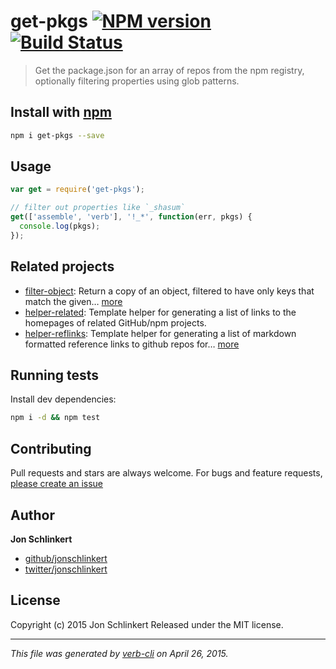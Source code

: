 # get-pkgs [![NPM version](https://badge.fury.io/js/get-pkgs.svg)](http://badge.fury.io/js/get-pkgs)  [![Build Status](https://travis-ci.org/jonschlinkert/get-pkgs.svg)](https://travis-ci.org/jonschlinkert/get-pkgs) 

> Get the package.json for an array of repos from the npm registry, optionally filtering properties using glob patterns.

## Install with [npm](npmjs.org)

```bash
npm i get-pkgs --save
```

## Usage

```js
var get = require('get-pkgs');

// filter out properties like `_shasum`
get(['assemble', 'verb'], '!_*', function(err, pkgs) {
  console.log(pkgs);
});
```

## Related projects

* [filter-object](https://github.com/jonschlinkert/filter-object): Return a copy of an object, filtered to have only keys that match the given… [more](https://github.com/jonschlinkert/filter-object)
* [helper-related](https://github.com/helpers/helper-related): Template helper for generating a list of links to the homepages of related GitHub/npm projects.
* [helper-reflinks](https://github.com/helpers/helper-reflinks): Template helper for generating a list of markdown formatted reference links to github repos for… [more](https://github.com/helpers/helper-reflinks)

## Running tests

Install dev dependencies:

```bash
npm i -d && npm test
```

## Contributing

Pull requests and stars are always welcome. For bugs and feature requests, [please create an issue](https://github.com/jonschlinkert/get-pkgs/issues)

## Author

**Jon Schlinkert**

+ [github/jonschlinkert](https://github.com/jonschlinkert)
+ [twitter/jonschlinkert](http://twitter.com/jonschlinkert)

## License

Copyright (c) 2015 Jon Schlinkert
Released under the MIT license.

***

_This file was generated by [verb-cli](https://github.com/assemble/verb-cli) on April 26, 2015._

<!-- reflinks generated by verb-reflinks plugin -->

[assemble]: http://assemble.io
[template]: https://github.com/jonschlinkert/template
[verb]: https://github.com/assemble/verb